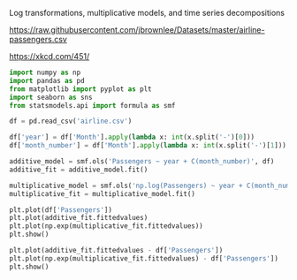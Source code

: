 Log transformations, multiplicative models, and time series decompositions

https://raw.githubusercontent.com/jbrownlee/Datasets/master/airline-passengers.csv

https://xkcd.com/451/

```python
import numpy as np
import pandas as pd
from matplotlib import pyplot as plt
import seaborn as sns
from statsmodels.api import formula as smf

df = pd.read_csv('airline.csv')

df['year'] = df['Month'].apply(lambda x: int(x.split('-')[0]))
df['month_number'] = df['Month'].apply(lambda x: int(x.split('-')[1]))

additive_model = smf.ols('Passengers ~ year + C(month_number)', df)
additive_fit = additive_model.fit()

multiplicative_model = smf.ols('np.log(Passengers) ~ year + C(month_number)', df)
multiplicative_fit = multiplicative_model.fit()

plt.plot(df['Passengers'])
plt.plot(additive_fit.fittedvalues)
plt.plot(np.exp(multiplicative_fit.fittedvalues))
plt.show()

plt.plot(additive_fit.fittedvalues - df['Passengers'])
plt.plot(np.exp(multiplicative_fit.fittedvalues) - df['Passengers'])
plt.show()
```
